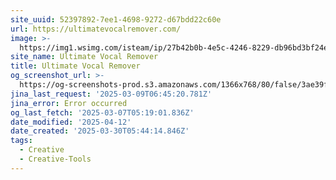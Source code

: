 ```yaml
---
site_uuid: 52397892-7ee1-4698-9272-d67bdd22c60e
url: https://ultimatevocalremover.com/
image: >-
  https://img1.wsimg.com/isteam/ip/27b42b0b-4e5c-4246-8229-db96bd3bf24e/UVR_v5.6.png
site_name: Ultimate Vocal Remover
title: Ultimate Vocal Remover
og_screenshot_url: >-
  https://og-screenshots-prod.s3.amazonaws.com/1366x768/80/false/3ae39f7831043a8dc43f85c87c0e4e34cc1a3148f6122ac3718291b1c7be6ac1.jpeg
jina_last_request: '2025-03-09T06:45:20.781Z'
jina_error: Error occurred
og_last_fetch: '2025-03-07T05:19:01.836Z'
date_modified: '2025-04-12'
date_created: '2025-03-30T05:44:14.846Z'
tags:
  - Creative
  - Creative-Tools
---
```












